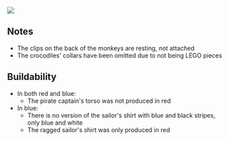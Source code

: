 ![](pirate-pieces.png)

Notes
-----

* The clips on the back of the monkeys are resting, not attached
* The crocodiles' collars have been omitted due to not being LEGO pieces

Buildability
------------
- In both red and blue:
    - The pirate captain's torso was not produced in red
- In blue:
    - There is no version of the sailor's shirt with blue and black stripes, only blue and white
    - The ragged sailor's shirt was only produced in red